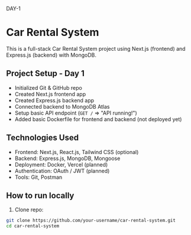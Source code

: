 DAY-1

# Car Rental System

This is a full-stack Car Rental System project using Next.js (frontend) and Express.js (backend) with MongoDB.

## Project Setup - Day 1

- Initialized Git & GitHub repo
- Created Next.js frontend app
- Created Express.js backend app
- Connected backend to MongoDB Atlas
- Setup basic API endpoint (`GET /` => "API running!")
- Added basic Dockerfile for frontend and backend (not deployed yet)

## Technologies Used

- Frontend: Next.js, React.js, Tailwind CSS (optional)
- Backend: Express.js, MongoDB, Mongoose
- Deployment: Docker, Vercel (planned)
- Authentication: OAuth / JWT (planned)
- Tools: Git, Postman

## How to run locally

1. Clone repo:

```bash
git clone https://github.com/your-username/car-rental-system.git
cd car-rental-system
